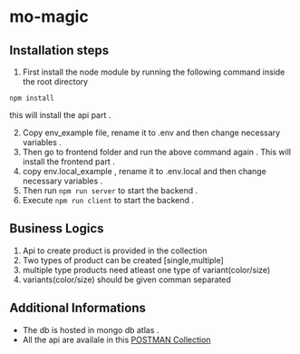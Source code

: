 # mo-magic

## Installation steps
1. First install the node module by running the following command inside the root directory

 ```
 npm install
 ```
 this will install the api part .
 
 2. Copy env_example file, rename it to .env and then change necessary variables .
 3. Then go to frontend folder and run the above command again . This will install the frontend part .
 4. copy env.local_example , rename it to .env.local and then change necessary variables . 
 5. Then run ```npm run server``` to start the backend .
 6. Execute ```npm run client``` to start the backend .
 
 ## Business Logics
 1. Api to create product is provided in the collection
 2. Two types of product can be created [single,multiple]
 3. multiple type products need atleast one type of variant(color/size)
 4. variants(color/size) should be given comman separated
 
 ## Additional Informations
 * The db is hosted in mongo db atlas .
 * All the api are availale in this [POSTMAN Collection](https://www.getpostman.com/collections/bb0f88ce5a1cb3ccb319)
